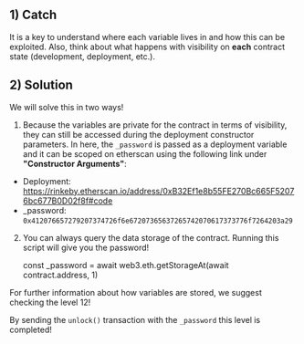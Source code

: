 ## 1) Catch
It is a key to understand where each variable lives in and how this can be exploited. Also, think about what happens with visibility on **each** contract state (development, deployment, etc.).

## 2) Solution
We will solve this in two ways!

1) Because the variables are private for the contract in terms of visibility, they can still be accessed during the deployment constructor parameters. In here, the ```_password``` is passed as a deployment variable and it can be scoped on etherscan using the following link under **"Constructor Arguments"**:

- Deployment: https://rinkeby.etherscan.io/address/0xB32Ef1e8b55FE270Bc665F52076bc677B0D02f8f#code
- _password: ```0x412076657279207374726f6e67207365637265742070617373776f7264203a29```


2) You can always query the data storage of the contract. Running this script will give you the password!
    
    const _password = await web3.eth.getStorageAt(await contract.address, 1) 


For further information about how variables are stored, we suggest checking the level 12!

By sending the ```unlock()``` transaction with the ```_password``` this level is completed!